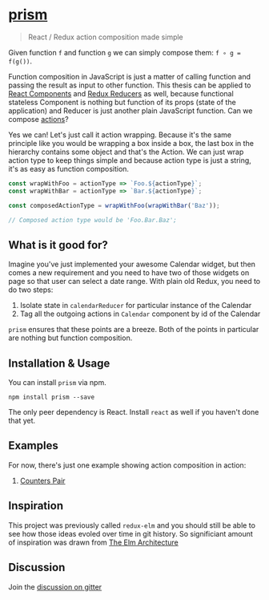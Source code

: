 # [prism](http://salsita.github.io/prism)

> React / Redux action composition made simple

Given function `f` and function `g` we can simply compose them: `f ∘ g = f(g())`.

Function composition in JavaScript is just a matter of calling function and passing the result as input to other function. This thesis can be applied to [React Components](https://facebook.github.io/react/docs/react-component.html) and [Redux Reducers](http://redux.js.org/docs/basics/Reducers.html) as well, because functional stateless Component is nothing but function of its props (state of the application) and Reducer is just another plain JavaScript function. Can we compose [actions](http://redux.js.org/docs/basics/Actions.html)?

Yes we can! Let's just call it action wrapping. Because it's the same principle like you would be wrapping a box inside a box, the last box in the hierarchy contains some object and that's the Action. We can just wrap action type to keep things simple and because action type is just a string, it's as easy as function composition.

```javascript
const wrapWithFoo = actionType => `Foo.${actionType}`;
const wrapWithBar = actionType => `Bar.${actionType}`;

const composedActionType = wrapWithFoo(wrapWithBar('Baz'));

// Composed action type would be 'Foo.Bar.Baz';
```

## What is it good for?

Imagine you've just implemented your awesome Calendar widget, but then comes a new requirement and you need to have two of those widgets on page so that user can select a date range. With plain old Redux, you need to do two steps:

1. Isolate state in `calendarReducer` for particular instance of the Calendar
2. Tag all the outgoing actions in `Calendar` component by id of the Calendar

`prism` ensures that these points are a breeze. Both of the points in particular are nothing but function composition.

## Installation & Usage
You can install `prism` via npm.

```
npm install prism --save
```

The only peer dependency is React. Install `react` as well if you haven't done that yet.

## Examples

For now, there's just one example showing action composition in action:

1. [Counters Pair](./examples/counters)

## Inspiration

This project was previously called `redux-elm` and you should still be able to see how those ideas evoled over time in git history. So significiant amount of inspiration was drawn from [The Elm Architecture](https://guide.elm-lang.org/architecture/)

## Discussion
Join the [discussion on gitter](https://gitter.im/salsita/prism)

